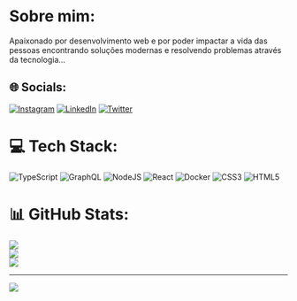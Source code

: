 # Sobre mim:
Apaixonado por desenvolvimento web e por poder impactar a vida das pessoas encontrando soluções modernas e resolvendo problemas através da tecnologia...


## 🌐 Socials:
[![Instagram](https://img.shields.io/badge/Instagram-%23E4405F.svg?logo=Instagram&logoColor=white)](https://instagram.com/edfernandes0) [![LinkedIn](https://img.shields.io/badge/LinkedIn-%230077B5.svg?logo=linkedin&logoColor=white)](https://linkedin.com/in/felipe-fernandes-45b70023a) [![Twitter](https://img.shields.io/badge/Twitter-%231DA1F2.svg?logo=Twitter&logoColor=white)](https://twitter.com/@PhelipePegado) 

# 💻 Tech Stack:
![TypeScript](https://img.shields.io/badge/typescript-%23007ACC.svg?style=for-the-badge&logo=typescript&logoColor=white) ![GraphQL](https://img.shields.io/badge/-GraphQL-E10098?style=for-the-badge&logo=graphql&logoColor=white) ![NodeJS](https://img.shields.io/badge/node.js-6DA55F?style=for-the-badge&logo=node.js&logoColor=white) ![React](https://img.shields.io/badge/react-%2320232a.svg?style=for-the-badge&logo=react&logoColor=%2361DAFB) ![Docker](https://img.shields.io/badge/docker-%230db7ed.svg?style=for-the-badge&logo=docker&logoColor=white) ![CSS3](https://img.shields.io/badge/css3-%231572B6.svg?style=for-the-badge&logo=css3&logoColor=white) ![HTML5](https://img.shields.io/badge/html5-%23E34F26.svg?style=for-the-badge&logo=html5&logoColor=white)
# 📊 GitHub Stats:
![](https://github-readme-stats.vercel.app/api?username=edgarfelipe&theme=dark&hide_border=true&include_all_commits=true&count_private=false)<br/>
![](https://github-readme-streak-stats.herokuapp.com/?user=edgarfelipe&theme=dark&hide_border=true)<br/>
![](https://github-readme-stats.vercel.app/api/top-langs/?username=edgarfelipe&theme=dark&hide_border=true&include_all_commits=true&count_private=false&layout=compact)



---
[![](https://visitcount.itsvg.in/api?id=edgarfelipe&icon=2&color=12)](https://visitcount.itsvg.in)

<!-- Proudly created with GPRM ( https://gprm.itsvg.in ) -->
